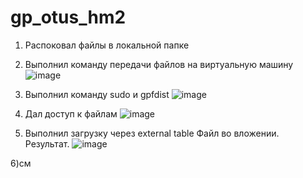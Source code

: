 # gp_otus_hm2
1) Распоковал файлы в локальной папке
2) Выполнил команду передачи файлов на виртуальную машину
   ![image](https://github.com/user-attachments/assets/3698bbe1-cffd-4188-9a59-ad7202cfd13f)
   
3) Выполнил команду sudo и gpfdist
   ![image](https://github.com/user-attachments/assets/cb19bb71-0133-4b7e-ac31-ac71f45211c8)
   
4) Дал доступ к файлам
   ![image](https://github.com/user-attachments/assets/90a9822c-4d1f-4ef3-985b-6b28122bff4a)
   
5) Выполнил загрузку через external table
   Файл во вложении. Результат.
   ![image](https://github.com/user-attachments/assets/563836a3-5a3d-4468-a18a-d43494ea49b7)

6)см




